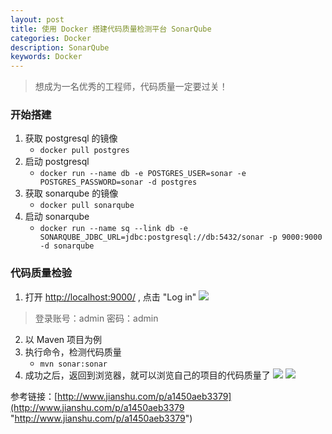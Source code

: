```yaml
---
layout: post
title: 使用 Docker 搭建代码质量检测平台 SonarQube
categories: Docker
description: SonarQube
keywords: Docker
---
```

> 想成为一名优秀的工程师，代码质量一定要过关！

### 开始搭建

1. 获取 postgresql 的镜像
  	-   `docker pull postgres`
2. 启动 postgresql
    - `docker run --name db -e POSTGRES_USER=sonar -e POSTGRES_PASSWORD=sonar -d postgres`
3. 获取 sonarqube 的镜像 
    - `docker pull sonarqube`
4. 启动 sonarqube
	-  `docker run --name sq --link db -e SONARQUBE_JDBC_URL=jdbc:postgresql://db:5432/sonar -p 9000:9000 -d sonarqube`
### 代码质量检验
1. 打开 [http://localhost:9000/](http://localhost:9000/ "http://localhost:9000/") , 点击 "Log in"
![](http://dandandeshangni.oss-cn-beijing.aliyuncs.com/docker/TIM%E6%88%AA%E5%9B%BE20170911160200.png)
> 登录账号：admin 密码：admin

2. 以 Maven 项目为例
3. 执行命令，检测代码质量
	- `mvn sonar:sonar`
4. 成功之后，返回到浏览器，就可以浏览自己的项目的代码质量了
![](http://dandandeshangni.oss-cn-beijing.aliyuncs.com/docker/TIM%E6%88%AA%E5%9B%BE20170911160226.png)
![](http://dandandeshangni.oss-cn-beijing.aliyuncs.com/docker/TIM%E6%88%AA%E5%9B%BE20170911160250.png)

参考链接：[http://www.jianshu.com/p/a1450aeb3379](http://www.jianshu.com/p/a1450aeb3379 "http://www.jianshu.com/p/a1450aeb3379")